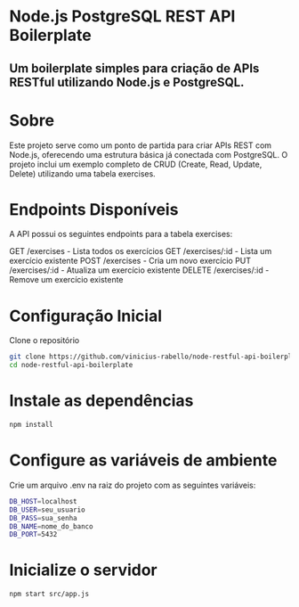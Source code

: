 # Node.js PostgreSQL REST API Boilerplate
## Um boilerplate simples para criação de APIs RESTful utilizando Node.js e PostgreSQL.

# Sobre
Este projeto serve como um ponto de partida para criar APIs REST com Node.js, oferecendo uma estrutura básica já conectada com PostgreSQL. O projeto inclui um exemplo completo de CRUD (Create, Read, Update, Delete) utilizando uma tabela exercises.

# Endpoints Disponíveis
A API possui os seguintes endpoints para a tabela exercises:

GET /exercises - Lista todos os exercícios
GET /exercises/:id - Lista um exercício existente
POST /exercises - Cria um novo exercício
PUT /exercises/:id - Atualiza um exercício existente
DELETE /exercises/:id - Remove um exercício existente

# Configuração Inicial

Clone o repositório
```bash
git clone https://github.com/vinicius-rabello/node-restful-api-boilerplate
cd node-restful-api-boilerplate
```

# Instale as dependências

```bash
npm install
```

# Configure as variáveis de ambiente
Crie um arquivo .env na raiz do projeto com as seguintes variáveis:

```bash
DB_HOST=localhost
DB_USER=seu_usuario
DB_PASS=sua_senha
DB_NAME=nome_do_banco
DB_PORT=5432
```

# Inicialize o servidor
```bash
npm start src/app.js
```